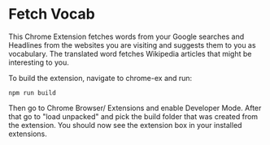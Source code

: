 # Fetch Vocab

This Chrome Extension fetches words from your Google searches and Headlines from the websites you are
visiting and suggests them to you as vocabulary.
The translated word fetches Wikipedia articles that might be interesting to you.

To build the extension, navigate to chrome-ex and run:

```
npm run build
```

Then go to Chrome Browser/ Extensions and enable Developer Mode.
After that go to "load unpacked" and pick the build folder that was created from the extension.
You should now see the extension box in your installed extensions.
